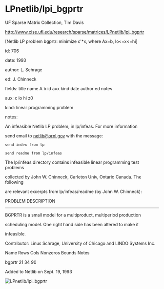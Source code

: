 # LPnetlib/lpi_bgprtr

 UF Sparse Matrix Collection, Tim Davis

 http://www.cise.ufl.edu/research/sparse/matrices/LPnetlib/lpi_bgprtr

 [Netlib LP problem bgprtr: minimize c'*x, where Ax=b, lo<=x<=hi]

 id: 706

 date: 1993

 author: L. Schrage

 ed: J. Chinneck

 fields: title name A b id aux kind date author ed notes

 aux: c lo hi z0

 kind: linear programming problem

 notes:

 An infeasible Netlib LP problem, in lp/infeas.  For more information        

 send email to netlib@ornl.gov with the message:                             

                                                                             

 	send index from lp                                                         

 	send readme from lp/infeas                                                 

                                                                             

 The lp/infeas directory contains infeasible linear programming test problems

 collected by John W. Chinneck, Carleton Univ, Ontario Canada.  The following

 are relevant excerpts from lp/infeas/readme (by John W. Chinneck):          

                                                                             

 PROBLEM DESCRIPTION                                                         

 -------------------                                                         

                                                                             

 BGPRTR is a small model for a multiproduct, multiperiod production          

 scheduling model.  One right hand side has been altered to make it          

 infeasible.                                                                 

 Contributor:  Linus Schrage, University of Chicago and LINDO Systems Inc.   

                                                                             

 Name       Rows   Cols   Nonzeros Bounds      Notes                         

 bgprtr       21     34       90                                             

                                                                             

 Added to Netlib on Sept. 19, 1993                                           

                                                                             

![LPnetlib/lpi_bgprtr](http://yifanhu.net/GALLERY/GRAPHS/GIF_SMALL/LPnetlib@lpi_bgprtr.gif)
